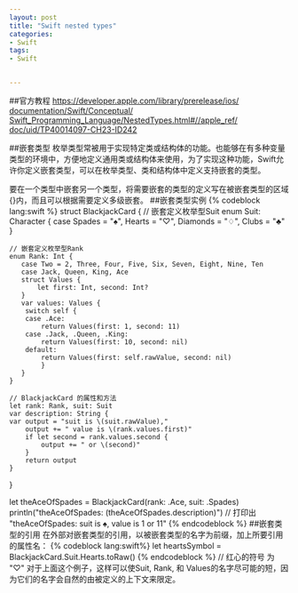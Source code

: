```yaml
---
layout: post
title: "Swift nested types"
categories:
- Swift
tags:
- Swift


---
```

##官方教程
[https://developer.apple.com/library/prerelease/ios/  documentation/Swift/Conceptual/  Swift_Programming_Language/NestedTypes.html#//apple_ref/  doc/uid/TP40014097-CH23-ID242](https://developer.apple.com/library/prerelease/ios/documentation/Swift/Conceptual/Swift_Programming_Language/NestedTypes.html#//apple_ref/doc/uid/TP40014097-CH23-ID242)

##嵌套类型
枚举类型常被用于实现特定类或结构体的功能。也能够在有多种变量类型的环境中，方便地定义通用类或结构体来使用，为了实现这种功能，Swift允许你定义嵌套类型，可以在枚举类型、类和结构体中定义支持嵌套的类型。

要在一个类型中嵌套另一个类型，将需要嵌套的类型的定义写在被嵌套类型的区域{}内，而且可以根据需要定义多级嵌套。
##嵌套类型实例
{% codeblock lang:swift  %}
struct BlackjackCard {
    // 嵌套定义枚举型Suit
    enum Suit: Character {
       case Spades = "♠", Hearts = "♡", Diamonds = "♢", Clubs = "♣"
    }

    // 嵌套定义枚举型Rank
    enum Rank: Int {
       case Two = 2, Three, Four, Five, Six, Seven, Eight, Nine, Ten
       case Jack, Queen, King, Ace
       struct Values {
           let first: Int, second: Int?
       }
       var values: Values {
        switch self {
        case .Ace:
            return Values(first: 1, second: 11)
        case .Jack, .Queen, .King:
            return Values(first: 10, second: nil)
        default:
            return Values(first: self.rawValue, second: nil)
            }
       }
    }

    // BlackjackCard 的属性和方法
    let rank: Rank, suit: Suit
    var description: String {
    var output = "suit is \(suit.rawValue),"
        output += " value is \(rank.values.first)"
        if let second = rank.values.second {
            output += " or \(second)"
        }
        return output
    }
}

let theAceOfSpades = BlackjackCard(rank: .Ace, suit: .Spades)
println("theAceOfSpades: \(theAceOfSpades.description)")
// 打印出 "theAceOfSpades: suit is ♠, value is 1 or 11"
{% endcodeblock %}
##嵌套类型的引用
在外部对嵌套类型的引用，以被嵌套类型的名字为前缀，加上所要引用的属性名：
{% codeblock lang:swift%}
let heartsSymbol = BlackjackCard.Suit.Hearts.toRaw()
{% endcodeblock %}
// 红心的符号 为 "♡"
对于上面这个例子，这样可以使Suit, Rank, 和 Values的名字尽可能的短，因为它们的名字会自然的由被定义的上下文来限定。